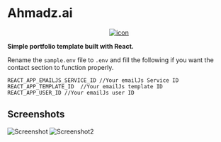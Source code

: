 # Ahmadz.ai
<p align="center">
  <a href="http://www.ahmadz.ai"><img alt="icon" src="https://img.shields.io/badge/Live-Demo-blueviolet?style=flat-square"></a>
</p>

**Simple portfolio template built with React.**

Rename the `sample.env` file to `.env` and fill the following if you want the contact section to function properly.

```
REACT_APP_EMAILJS_SERVICE_ID //Your emailJs Service ID
REACT_APP_TEMPLATE_ID  //Your emailJs template ID
REACT_APP_USER_ID //Your emailJs user ID
```

## Screenshots
![Screenshot](https://i.imgur.com/Ejy5dJx.png)
![Screenshot2](https://i.imgur.com/dTPRTJr.png)
